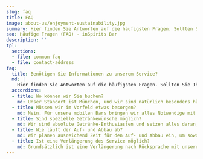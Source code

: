 ```yaml
---
slug: faq
title: FAQ
image: about-us/enjoyment-sustainability.jpg
summary: Hier finden Sie Antworten auf die häufigsten Fragen. Sollten Sie Ihr Anliegen hier nicht finden, machen Sie sich keine Sorgen!…
seo: Häufige Fragen (FAQ) - inSpirits Bar
description: ''
tpl:
  sections:
  - file: common-faq
  - file: contact-address
faq:
  title: Benötigen Sie Informationen zu unserem Service?
  md: |
    Hier finden Sie Antworten auf die häufigsten Fragen. Sollten Sie Ihr Anliegen hier nicht finden, machen Sie sich keine Sorgen! Unser Team steht Ihnen jederzeit zur Verfügung. [Kontaktieren Sie uns einfach](/kontakt/) - wir helfen Ihnen gerne weiter.
  accordions:
  - title: Wo können wir Sie buchen?
    md: Unser Standort ist München, und wir sind natürlich besonders häufig in der Region im Einsatz. Dank unserer mobilen Bars sind wir aber auch regelmäßig deutschlandweit für unsere treuen Kunden unterwegs. Sprechen Sie uns einfach an!
  - title: Müssen wir im Vorfeld etwas besorgen?
    md: Nein. Für unsere mobilen Bars bringen wir alles Notwendige mit. Lediglich bei unseren Kaffeebars benötigen wir einen Stromanschluss. Bei Messeveranstaltungen bitten wir um die Bereitstellung von Eintrittskarten für unser Personal.
  - title: Sind spezielle Getränkewünsche möglich?
    md: Wir sind absolute Getränke-Enthusiasten und setzen alles daran, Ihre individuellen Wünsche zu erfüllen. Teilen Sie uns Ihre Vorstellungen mit!
  - title: Wie läuft der Auf- und Abbau ab?
    md: Wir planen ausreichend Zeit für den Auf- und Abbau ein, um sowohl uns als auch dem Gastgeber am Veranstaltungstag unnötigen Stress zu ersparen. In der Regel erfolgt der Abbau direkt nach Veranstaltungsende. Selbstverständlich können im Vorfeld individuelle Absprachen getroffen werden.
  - title: Ist eine Verlängerung des Service möglich?
    md: Grundsätzlich ist eine Verlängerung nach Rücksprache mit unserem Personal (Barista- Barkeeper- Service) vor Ort möglich. Da wir oft stark ausgelastet sind und dies teilweise zu hohen Arbeitsbelastungen führt, können wir Verlängerungen bis tief in die Nacht - insbesondere bei ursprünglich frühen Veranstaltungsenden (z.B. 22:00 Uhr) - nicht immer garantieren. Wir sind jedoch stets bemüht, gemeinsam mit dem Veranstalter eine passende Lösung zu finden. Die offene Kommunikation während der Veranstaltung hat sich dabei stets bewährt.
---
```


